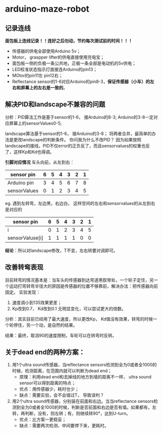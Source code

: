 # arduino-maze-robot
## 记录连线
**面包板上连线记录！！连好之后勿动，节约每次测试前的时间！！！**
* 传感器的供电全部使用Arduino 5v；
* Motor， graspper lifter的供电直接使用充电宝；
* 面包板一侧的负极一条公共地，正极一条全部是电动机的5v供电；
* LED校准状态指示灯直接连Arduino的pin13；
* MOtor的pin11左 pin12右；
* Reflectance sensor的1-6对应Arduino的pin8-3，**保证传感器（小车）的左右和屏幕上的左右是一致的**。


##  解决PID和landscape不兼容的问题
 分析：PID算法工作是基于sensor的1-6， 接Arduino的8-3;
      Arduino的3-8一定对应屏幕上的sensorValues0-5;

 landscape算法基于sensor的1-6， 接Arduino的3-8；
 将两者合并，最简单的办法是更改landscape的判断条件。
 你问我为什么不改PID？
 因为如果按照landscape的接线，PID不仅error的正负反了，而且sensorvalues的权重也反了，这样Kp和Kd也得调。

**引脚对应情况**
车头向前，从左到右：

sensor pin|6|5|4|3|2|1
---|---|---|---|---|---|---
Arduino pin|3|4|5|6|7|8
sensorValues|0|1|2|3|4|5 

eg. 遇到左转弯，左边黑，右边白， 这样空间的左右和sensorvalues的从左到右是对应的

sensor pin| 6| 5| 4| 3| 2| 1
--|--|--|--|--|--|--                      
i|0| 1| 2| 3| 4| 5 
 sensorValuse[i]|1| 1| 1| 1| 0| 0|

**结论**：所以对landscape修改，T不变，左右转要对调即可。


## 改善转弯表现
 目前转弯的情况基本是：当车头的传感器到达弯道黑胶带处，一个轮子定住，另一个运动打弯转弯半径大的原因是传感器的位置不够靠前，解决办法：把传感器向前固定。
 实验发现：
 1. 速度调小到135效果更差；
 2. Kp改到0.7， Kd改到0.1 无明显变化，可以尝试更大的倍数。 
 
 分析：其实目前已经用了最大速度，所以更改Kp， Kd值没有效果，转弯的时候一个轮停住，另一个动，是自然的结果。 
 
 结果：最终，取消90的速度限制，车轮可以在转弯时反转。  
 

## 关于dead end的两种方案：
1. 用1个ultra sound传感器，当reflectance sensors检测到全为0或者全1000的时候，检测距离，在范围内就可以判断为dead end；
   * 原理：利用dead end和去掉线的地方到墙的距离不一样， ultra sound sensor可以得到距离的特点；
   * 优点：用传感器少，耗时也少； 
   * 缺点：需要实验，会不会错过T， 导致误判？
2. 用2个ultra sound传感器，分别装在前面和右边。当当reflectance sensors检测到全为0或者全1000的时候，判断是否前面和右边是否有墙。如果都有，左转，再判断，没有，则左转；有，则继续转90°，达到U-turn。
   * 优点：比方案一更稳妥；
   * 缺点：需要两次检测、中间要停下来，更耗时。
